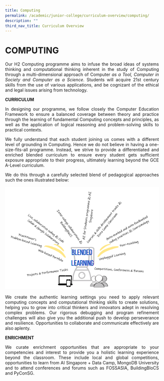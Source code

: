 ```yaml
---
title: Computing
permalink: /academic/junior-college/curriculum-overview/computing/
description: ""
third_nav_title: Curriculum Overview
---
```

# COMPUTING

<p style="text-align: justify;">Our H2 Computing programme aims to infuse the broad ideas of systems thinking and computational thinking inherent in the study of Computing through a multi-dimensional approach of Computer <i>as a Tool, Computer in Society and Computer as a Science</i>. Students will acquire 21st century skills from the use of various applications, and be cognizant of the ethical and legal issues arising from technology.</p>

**CURRICULUM**

<p style="text-align: justify;">In designing our programme, we follow closely the Computer Education Framework to ensure a balanced coverage between theory and practice through the learning of fundamental Computing concepts and principles, as well as the application of logical reasoning and problem-solving skills to practical contexts.</p>

<p style="text-align: justify;">We fully understand that each student joining us comes with a different level of grounding in Computing. Hence we do not believe in having a one-size-fits-all programme. Instead, we strive to provide a differentiated and enriched blended curriculum to ensure every student gets sufficient exposure appropriate to their progress, ultimately learning beyond the GCE A-Level curriculum.</p>

<p style="text-align: justify;">We do this through a carefully selected blend of pedagogical approaches such the ones illustrated below:</p>

![](/images/Academic/Curriculum%20Overview/Computing/Blended%20Learning.png)

<p style="text-align: justify;">We create the authentic learning settings you need to apply relevant computing concepts and computational thinking skills to create solutions, helping you to grow into critical thinkers and innovators adept in resolving complex problems. Our rigorous debugging and program refinement challenges will also give you the additional push to develop perseverance and resilience. Opportunities to collaborate and communicate effectively are also aplenty.</p>

**ENRICHMENT**

<p style="text-align: justify;">We curate enrichment opportunities that are appropriate to your competencies and interest to provide you a holistic learning experience beyond the classroom. These include local and global competitions, opportunities to learn from AI Singapore + Data Camp, MongoDB University and to attend conferences and forums such as FOSSASIA, BuildingBloCS and PyConSG.</p>